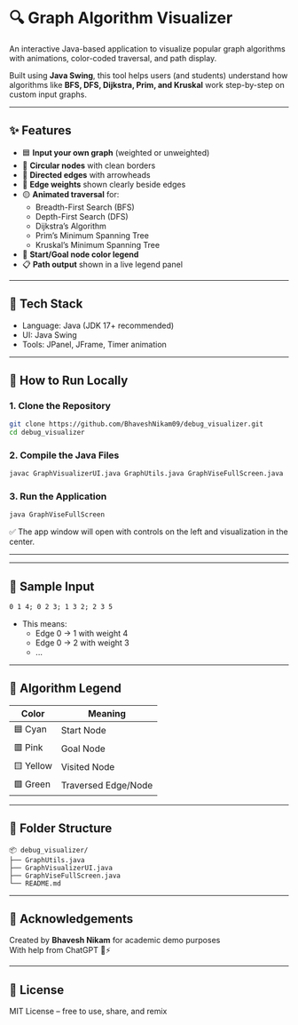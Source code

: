 # 🔍 Graph Algorithm Visualizer

An interactive Java-based application to visualize popular graph algorithms with animations, color-coded traversal, and path display.

Built using **Java Swing**, this tool helps users (and students) understand how algorithms like **BFS, DFS, Dijkstra, Prim, and Kruskal** work step-by-step on custom input graphs.

---

## ✨ Features

- 🟦 **Input your own graph** (weighted or unweighted)
- 🔘 **Circular nodes** with clean borders
- 🔁 **Directed edges** with arrowheads
- 🔢 **Edge weights** shown clearly beside edges
- 🟡 **Animated traversal** for:
  - Breadth-First Search (BFS)
  - Depth-First Search (DFS)
  - Dijkstra’s Algorithm
  - Prim’s Minimum Spanning Tree
  - Kruskal’s Minimum Spanning Tree
- 🧭 **Start/Goal node color legend**
- 📋 **Path output** shown in a live legend panel

---

## 🧰 Tech Stack

- Language: Java (JDK 17+ recommended)
- UI: Java Swing
- Tools: JPanel, JFrame, Timer animation

---

## 🚀 How to Run Locally

### 1. Clone the Repository
```bash
git clone https://github.com/BhaveshNikam09/debug_visualizer.git
cd debug_visualizer
```

### 2. Compile the Java Files
```bash
javac GraphVisualizerUI.java GraphUtils.java GraphViseFullScreen.java
```

### 3. Run the Application
```bash
java GraphViseFullScreen
```

✅ The app window will open with controls on the left and visualization in the center.

---

---

## 🧪 Sample Input

```txt
0 1 4; 0 2 3; 1 3 2; 2 3 5
```

- This means:
  - Edge 0 → 1 with weight 4
  - Edge 0 → 2 with weight 3
  - ...

---

## 🧠 Algorithm Legend

| Color       | Meaning               |
|-------------|------------------------|
| 🟦 Cyan      | Start Node            |
| 🟥 Pink      | Goal Node             |
| 🟨 Yellow    | Visited Node          |
| 🟩 Green     | Traversed Edge/Node   |

---

## 📁 Folder Structure

```
📦 debug_visualizer/
├── GraphUtils.java
├── GraphVisualizerUI.java
├── GraphViseFullScreen.java
└── README.md
```

---

## 🙌 Acknowledgements

Created by **Bhavesh Nikam** for academic demo purposes  
With help from ChatGPT 🧠⚡

---

## 📢 License

MIT License – free to use, share, and remix

